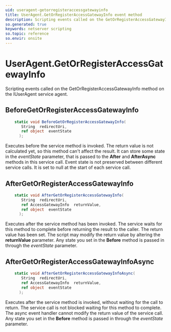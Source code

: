 ```yaml
---
uid: useragent-getorregisteraccessgatewayinfo
title: UserAgent.GetOrRegisterAccessGatewayInfo event method
description: Scripting events called on the GetOrRegisterAccessGatewayInfo method on the UserAgent service agent.
so.generated: true
keywords: netserver scripting
so.topic: reference
so.envir: onsite
---
```

# UserAgent.GetOrRegisterAccessGatewayInfo

Scripting events called on the <see cref='M:IUserAgent.GetOrRegisterAccessGatewayInfo'>GetOrRegisterAccessGatewayInfo</see> method on the <see cref='IUserAgent'>IUserAgent</see>  service agent.

## BeforeGetOrRegisterAccessGatewayInfo
```cs
    static void BeforeGetOrRegisterAccessGatewayInfo(
       String  redirectUri,
       ref object  eventState
      );
```
Executes before the service method is invoked.
The return value is not calculated yet, so this method can't affect the result.
It can store some state in the *eventState* parameter, that is passed to the **After** and **AfterAsync** methods in this service call.
Event state is not preserved between different service calls. It is set to null at the start of each service call.
## AfterGetOrRegisterAccessGatewayInfo
```cs
    static void AfterGetOrRegisterAccessGatewayInfo(
       String  redirectUri,
       ref AccessGatewayInfo  returnValue,
       ref object  eventState
      );
```
Executes after the service method has been invoked. The service waits for this method to complete before returning the result to the caller.
The return value has been set. The script may modify the return value by altering the **returnValue** parameter.
Any state you set in the **Before** method is passed in through the *eventState* parameter.
## AfterGetOrRegisterAccessGatewayInfoAsync
```cs
    static void AfterGetOrRegisterAccessGatewayInfoAsync(
       String  redirectUri,
       ref AccessGatewayInfo  returnValue,
       ref object  eventState
      );
```
Executes after the service method is invoked, without waiting for the call to return.
The service call is not blocked waiting for this method to complete.
The async event handler cannot modify the return value of the service call.
Any state you set in the **Before** method is passed in through the *eventState* parameter.

